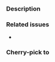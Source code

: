 ### Description
<!-- What does your PR change? -->

### Related issues
<!-- Type "Fixes #123" to automatically close that issue, when this PR is merged -->
- 

### Cherry-pick to
<!-- Leave empty, if you don't know. For support_only changes use "none"
-_none_
- 5.11 (old stable)
- 5.12 (current stable)
| 5.1
